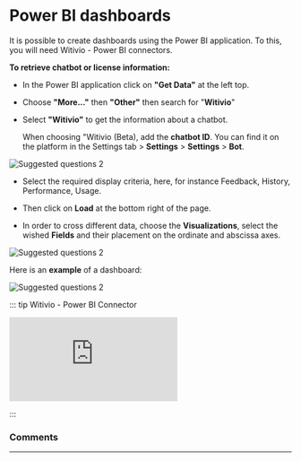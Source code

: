 # Power BI dashboards


It is possible to create dashboards using the Power BI application. To this, you
will need Witivio - Power BI connectors.


**To retrieve chatbot or license information:**

-   In the Power BI application click on **"Get Data"** at the left top.

-   Choose **"More..."** then **"Other"** then search for "**Witivio**"

-   Select **"Witivio"** to get the information about a chatbot. 

    When choosing "Witivio (Beta), add the **chatbot ID**. You can find it on the
    platform in the Settings tab > **Settings** > **Settings** > **Bot**.
    
<div class="image_center">
  <img :src="$withBase('/assets/img/virtual-agent-studio/dashboards/power1.png')" alt="Suggested questions 2">
</div>



- Select the required display criteria, here, for instance Feedback, History, Performance, Usage.

- Then click on **Load** at the bottom right of the page. 

- In order to cross different data, choose the **Visualizations**, select the wished **Fields** and their placement on the ordinate and abscissa axes.

<div class="image_center">
  <img :src="$withBase('/assets/img/virtual-agent-studio/dashboards/power2.png')" alt="Suggested questions 2">
</div>


Here is an **example** of a dashboard:

<div class="image_center">
  <img :src="$withBase('/assets/img/virtual-agent-studio/dashboards/power3.png')" alt="Suggested questions 2">
</div>


::: tip Witivio - Power BI Connector
<br style="margin: .5rem 0;" >

<iframe class="video_embed" src="https://www.youtube.com/embed/HzBxMijszjQ?list=PLRFG2FXmQTR_EV3iWJ9HL2Go95WhNq9Qb" frameborder="0" allow="accelerometer; autoplay; encrypted-media; gyroscope; picture-in-picture" allowfullscreen></iframe>
<br style="margin: .5rem 0;" >

:::


### Comments
---

<Comments />
